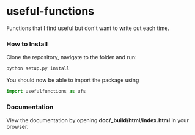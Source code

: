 # useful-functions
Functions that I find useful but don't want to write out each time.

### How to Install
Clone the repository, navigate to the folder and run:
```sh
python setup.py install
```
You should now be able to import the package using
```python
import usefulfunctions as ufs
```

### Documentation
View the documentation by opening **doc/\_build/html/index.html** in your browser.
